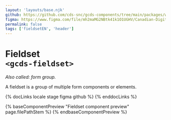 ```yaml
---
layout: 'layouts/base.njk'
github: https://github.com/cds-snc/gcds-components/tree/main/packages/web/src/components/gcds-fieldset
figma: https://www.figma.com/file/mh2maMG2NBtk41k1O1UGHV/Canadian-Digital-Service%E2%80%A8---GC-Design-System?type=design&node-id=2328-7660&mode=design&t=qwNFRgCKhnoUtRXO-0
permalink: false
tags: ['fieldsetEN', 'header']
---
```


# Fieldset <br>`<gcds-fieldset>`

_Also called: form group._

A fieldset is a group of multiple form components or elements.

{% docLinks locale stage figma github %}
{% enddocLinks %}

{% baseComponentPreview "Fieldset component preview" page.filePathStem %}
{% endbaseComponentPreview %}

